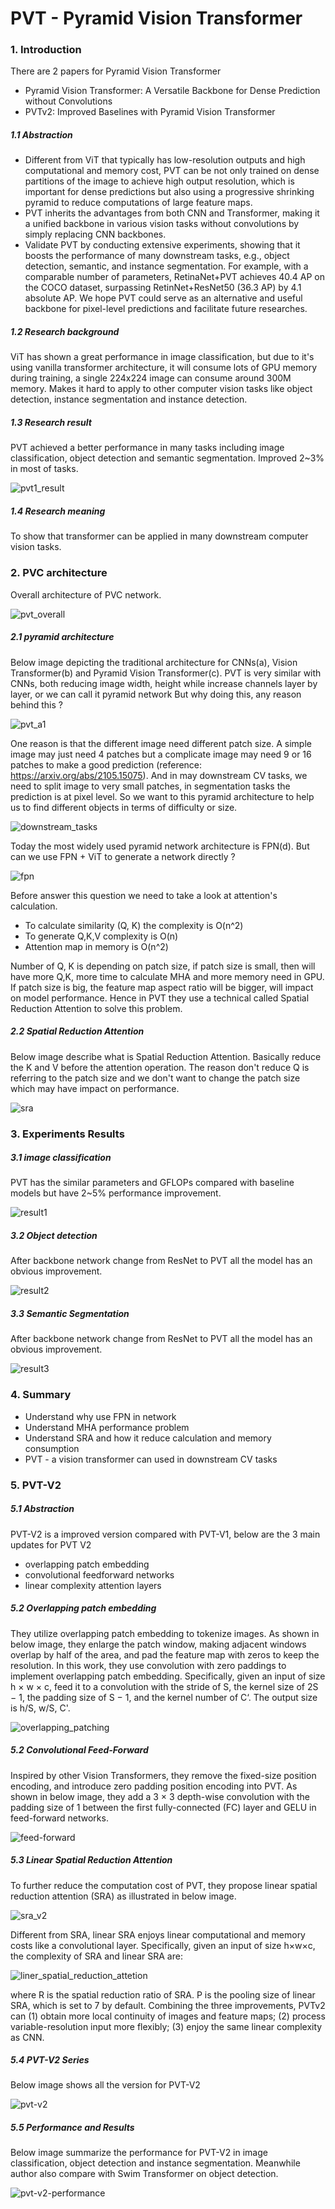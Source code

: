 # PVT - Pyramid Vision Transformer

### 1. Introduction

There are 2 papers for Pyramid Vision Transformer

- Pyramid Vision Transformer: A Versatile Backbone for Dense Prediction without Convolutions
- PVTv2: Improved Baselines with Pyramid Vision Transformer

##### 1.1 Abstraction

- Different from ViT that typically has low-resolution outputs and high computational and memory cost, PVT can be not only trained on dense partitions of the image to achieve high output resolution, which is important for dense predictions but also using a progressive shrinking pyramid to reduce computations of large feature maps.
- PVT inherits the advantages from both CNN and Transformer, making it a unified backbone in various vision tasks without convolutions by simply replacing CNN backbones.
- Validate PVT by conducting extensive experiments, showing that it boosts the performance of many downstream tasks, e.g., object detection, semantic, and instance segmentation. For example, with a comparable number of parameters, RetinaNet+PVT achieves 40.4 AP on the COCO dataset, surpassing RetinNet+ResNet50 (36.3 AP) by 4.1 absolute AP. We hope PVT could serve as an alternative and useful backbone for pixel-level predictions and facilitate future researches.

##### 1.2 Research background

ViT has shown a great performance in image classification, but due to it's using vanilla transformer architecture, it will consume lots of GPU memory during training, a single 224x224 image can consume around 300M memory. Makes it hard to apply to other computer vision tasks like object detection, instance segmentation and instance detection.

##### 1.3 Research result

PVT achieved a better performance in many tasks including image classification, object detection and semantic segmentation. Improved 2~3% in most of tasks.

![pvt1_result](https://github.com/Qucy/VisionTransformer/blob/master/img/pvt1_result.jpg)

##### 1.4 Research meaning

To show that transformer can be applied in many downstream computer vision tasks.



### 2. PVC architecture

Overall architecture of PVC network.

![pvt_overall](https://github.com/Qucy/VisionTransformer/blob/master/img/pvt_overall.jpg)

##### 2.1 pyramid architecture

Below image depicting the traditional architecture for CNNs(a), Vision Transformer(b) and Pyramid Vision Transformer(c).  PVT is very similar with CNNs, both reducing image width, height while increase channels layer by layer, or we can call it pyramid network But why doing this, any reason behind this ?

![pvt_a1](https://github.com/Qucy/VisionTransformer/blob/master/img/pvt_a1.jpg)

One reason is that the different image need different patch size. A simple image may just need 4 patches but a complicate image may need 9 or 16 patches to make a good prediction (reference: https://arxiv.org/abs/2105.15075).  And in may downstream CV tasks, we need to split image to very small patches, in segmentation tasks the prediction is at pixel level.  So we want to this pyramid architecture to help us to find different objects in terms of difficulty or size.

![downstream_tasks](https://github.com/Qucy/VisionTransformer/blob/master/img/downstream_tasks.jpg)

Today the most widely used pyramid network architecture is FPN(d). But can we use FPN + ViT to generate a network directly ?

![fpn](https://github.com/Qucy/VisionTransformer/blob/master/img/fpn.jpg)

Before answer this question we need to take a look at attention's calculation.

- To calculate similarity (Q, K) the complexity is O(n^2)
- To generate Q,K,V complexity is O(n)
- Attention map in memory is O(n^2)

Number of Q, K is depending on patch size, if patch size is small, then will have more Q,K,  more time to calculate MHA and more memory need in GPU. If patch size is big, the feature map aspect ratio will be bigger, will impact on model performance. Hence in PVT they use a technical called Spatial Reduction Attention to solve this problem.

##### 2.2 Spatial Reduction Attention

Below image describe what is Spatial Reduction Attention. Basically reduce the K and V before the attention operation. The reason don't reduce Q is referring to the patch size and we don't want to change the patch size which may have impact on performance.

![sra](https://github.com/Qucy/VisionTransformer/blob/master/img/sra.jpg)

### 3. Experiments Results

##### 3.1 image classification

PVT has the similar parameters and GFLOPs compared with baseline models but have 2~5% performance improvement.

![result1](https://github.com/Qucy/VisionTransformer/blob/master/img/result1.jpg)

##### 3.2 Object detection

After backbone network change from ResNet to PVT all the model has an obvious improvement.

![result2](https://github.com/Qucy/VisionTransformer/blob/master/img/result2.jpg)

##### 3.3 Semantic Segmentation

 After backbone network change from ResNet to PVT all the model has an obvious improvement.

![result3](https://github.com/Qucy/VisionTransformer/blob/master/img/result3.jpg)



### 4. Summary

- Understand why use FPN in network
- Understand MHA performance problem
- Understand SRA and how it reduce calculation and memory consumption
- PVT - a vision transformer can used in downstream CV tasks



### 5. PVT-V2

##### 5.1 Abstraction

PVT-V2 is a improved version compared with PVT-V1, below are the 3 main updates for PVT V2

- overlapping patch embedding
- convolutional feedforward networks
- linear complexity attention layers

##### 5.2 Overlapping patch embedding

They utilize overlapping patch embedding to tokenize images. As shown in below image, they enlarge the patch window, making adjacent windows overlap by half of the area, and pad the feature map with zeros to keep the resolution. In this work, they use convolution with zero paddings to implement overlapping patch embedding. Specifically, given an input of size h × w × c,  feed it to a convolution with the stride of S, the kernel size of 2S − 1, the padding size of S − 1, and the kernel number of  C‘. The output size is h/S, w/S, C'.

![overlapping_patching](https://github.com/Qucy/VisionTransformer/blob/master/img/overlapping_patching.jpg)

##### 5.2 Convolutional Feed-Forward

Inspired by other Vision Transformers, they remove the fixed-size position encoding, and introduce zero padding position encoding into PVT. As shown in below image, they add a 3 × 3 depth-wise convolution with the padding size of 1 between the first fully-connected (FC) layer and GELU in feed-forward networks.

![feed-forward](https://github.com/Qucy/VisionTransformer/blob/master/img/feed-forward.jpg)

##### 5.3 Linear Spatial Reduction Attention

To further reduce the computation cost of PVT, they propose linear spatial reduction attention (SRA) as illustrated in below image. 

![sra_v2](https://github.com/Qucy/VisionTransformer/blob/master/img/sra_v2.jpg)

Different from SRA, linear SRA enjoys linear computational and memory costs like a convolutional layer. Specifically, given an input of size h×w×c, the complexity of SRA and linear SRA are:

![liner_spatial_reduction_attetion](https://github.com/Qucy/VisionTransformer/blob/master/img/liner_spatial_reduction_attetion.jpg)

where R is the spatial reduction ratio of SRA. P is the pooling size of linear SRA, which is set to 7 by default. Combining the three improvements, PVTv2 can (1) obtain more local continuity of images and feature maps; (2) process variable-resolution input more flexibly; (3) enjoy the same linear complexity as CNN.

##### 5.4 PVT-V2 Series

Below image shows all the version for PVT-V2

![pvt-v2](https://github.com/Qucy/VisionTransformer/blob/master/img/pvt-v2.jpg)

##### 5.5 Performance and Results

Below image summarize the performance for PVT-V2 in image classification, object detection and instance segmentation. Meanwhile author also compare with Swim Transformer on object detection.

![pvt-v2-performance](https://github.com/Qucy/VisionTransformer/blob/master/img/pvt-v2-performance.jpg)
